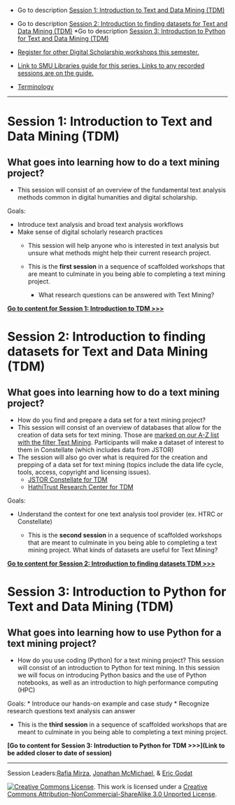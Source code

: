 * Go to description [Session 1: Introduction to Text and Data Mining (TDM)](https://github.com/SouthernMethodistUniversity/introTDM#session-1-introduction-to-text-and-data-mining-tdm)
* Go to description [Session 2: Introduction to finding datasets for Text and Data Mining (TDM)](https://github.com/SouthernMethodistUniversity/introTDM#session-2-introduction-to-finding-datasets-for-text-and-data-mining-tdm)
*Go to description [Session 3: Introduction to Python for Text and Data Mining (TDM)](https://github.com/SouthernMethodistUniversity/introTDM#session-3-introduction-to-python-for-text-and-data-mining-tdm)

* [Register for other Digital Scholarship workshops this semester.](https://libcal.smu.edu/calendar/?cid=-1&t=g&d=0000-00-00&cal=-1&ct=57548&inc=0)
* [Link to SMU Libraries guide for this series. Links to any recorded sessions are on the guide.](https://guides.smu.edu/textmining)
* [Terminology](https://github.com/SouthernMethodistUniversity/introTDM/blob/main/sections/terminology.md)
----


# Session 1: Introduction to Text and Data Mining (TDM)

## What goes into learning how to do a text mining project?
* This session will consist of an overview of the fundamental text analysis methods common in digital humanities and digital scholarship.  

Goals: 
* Introduce text analysis and broad text analysis workflows
*  Make sense of digital scholarly research practices
    * This session will help anyone who is interested in text analysis but unsure what methods might help their current research project.

    * This is the **first session** in a sequence of scaffolded workshops that are meant to culminate in you being able to completing a text mining project. 
        * What research questions can be answered with Text Mining? 
  
**[Go to content for Session 1: Introduction to TDM >>>](https://github.com/SouthernMethodistUniversity/introTDM/blob/main/sections/TDMintro.md)**  

# Session 2: Introduction to finding datasets for Text and Data Mining (TDM)

## What goes into learning how to do a text mining project?
* How do you find and prepare a data set for a text mining project? 
* This session will consist of an overview of databases that allow for the creation of data sets for text mining. Those are [marked on our A-Z list with the filter Text Mining](https://guides.smu.edu/az.php?t=45104). Participants will make a dataset of interest to them in Constellate (which includes data from JSTOR) 
* The session will also go over what is required for the creation and prepping of a data set for text mining (topics include the data life cycle, tools, access, copyright and licensing issues). 
   * [JSTOR Constellate for TDM](https://github.com/SouthernMethodistUniversity/introTDM/blob/main/sections/Constellate.md)
   * [HathiTrust Research Center for TDM](https://github.com/SouthernMethodistUniversity/introTDM/blob/main/sections/HTRC.md)

Goals: 
* Understand the context for one text analysis tool provider (ex. HTRC or Constellate)

    * This is the **second session** in a sequence of scaffolded workshops that are meant to culminate in you being able to completing a text mining project. What kinds of datasets are useful for Text Mining? 

**[Go to content for Session 2: Introduction to finding datasets TDM >>>](https://github.com/SouthernMethodistUniversity/introTDM/blob/main/sections/TDMdata.md)** 

# Session 3: Introduction to Python for Text and Data Mining (TDM)

## What goes into learning how to use Python for a text mining project?
* How do you use coding (Python) for a text mining project? This session will consist of an introduction to Python for text mining. In this session we will focus on introducing Python basics and the use of Python notebooks, as well as an introduction to high performance computing (HPC) 

Goals:
    * Introduce our hands-on example and case study
    * Recognize research questions text analysis can answer

   * This is the **third session** in a sequence of scaffolded workshops that are meant to culminate in you being able to completing a text mining project. 

**[Go to content for Session 3: Introduction to Python for TDM >>>](Link to be added closer to date of session)**

-----
Session Leaders:[Rafia Mirza](http://guides.smu.edu/prf.php?account_id=142826/), [Jonathan McMichael](https://guides.smu.edu/prf.php?account_id=104877), & [Eric Godat](https://www.smu.edu/Provost/Data-Science-Institute/People) 


[![Creative Commons License](https://licensebuttons.net/l/by-nc-sa/3.0/88x31.png)](https://creativecommons.org/licenses/by-nc-sa/3.0/). This work is licensed under a <a rel="license" href="http://creativecommons.org/licenses/by-nc-sa/3.0/">Creative Commons Attribution-NonCommercial-ShareAlike 3.0 Unported License</a>.



